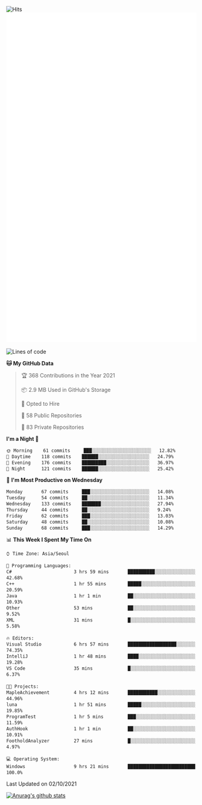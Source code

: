 ![Hits](https://hits.seeyoufarm.com/api/count/incr/badge.svg?url=https%3A%2F%2Fgithub.com%2Fkokose1234&count_bg=%2379C83D&title_bg=%23555555&icon=apple.svg&icon_color=%23E7E7E7&title=hits&edge_flat=false)
<br/>
![Metrics](https://github.com/kokose1234/kokose1234/blob/main/github-metrics.svg)

<!--START_SECTION:waka-->
![Lines of code](https://img.shields.io/badge/From%20Hello%20World%20I%27ve%20Written-11.9%20million%20lines%20of%20code-blue)

**🐱 My GitHub Data** 

> 🏆 368 Contributions in the Year 2021
 > 
> 📦 2.9 MB Used in GitHub's Storage 
 > 
> 💼 Opted to Hire
 > 
> 📜 58 Public Repositories 
 > 
> 🔑 83 Private Repositories  
 > 
**I'm a Night 🦉** 

```text
🌞 Morning    61 commits     ███░░░░░░░░░░░░░░░░░░░░░░   12.82% 
🌆 Daytime    118 commits    ██████░░░░░░░░░░░░░░░░░░░   24.79% 
🌃 Evening    176 commits    █████████░░░░░░░░░░░░░░░░   36.97% 
🌙 Night      121 commits    ██████░░░░░░░░░░░░░░░░░░░   25.42%

```
📅 **I'm Most Productive on Wednesday** 

```text
Monday       67 commits     ███░░░░░░░░░░░░░░░░░░░░░░   14.08% 
Tuesday      54 commits     ██░░░░░░░░░░░░░░░░░░░░░░░   11.34% 
Wednesday    133 commits    ███████░░░░░░░░░░░░░░░░░░   27.94% 
Thursday     44 commits     ██░░░░░░░░░░░░░░░░░░░░░░░   9.24% 
Friday       62 commits     ███░░░░░░░░░░░░░░░░░░░░░░   13.03% 
Saturday     48 commits     ██░░░░░░░░░░░░░░░░░░░░░░░   10.08% 
Sunday       68 commits     ███░░░░░░░░░░░░░░░░░░░░░░   14.29%

```


📊 **This Week I Spent My Time On** 

```text
⌚︎ Time Zone: Asia/Seoul

💬 Programming Languages: 
C#                       3 hrs 59 mins       ██████████░░░░░░░░░░░░░░░   42.68% 
C++                      1 hr 55 mins        █████░░░░░░░░░░░░░░░░░░░░   20.59% 
Java                     1 hr 1 min          ██░░░░░░░░░░░░░░░░░░░░░░░   10.93% 
Other                    53 mins             ██░░░░░░░░░░░░░░░░░░░░░░░   9.52% 
XML                      31 mins             █░░░░░░░░░░░░░░░░░░░░░░░░   5.58%

🔥 Editors: 
Visual Studio            6 hrs 57 mins       ██████████████████░░░░░░░   74.35% 
IntelliJ                 1 hr 48 mins        ████░░░░░░░░░░░░░░░░░░░░░   19.28% 
VS Code                  35 mins             █░░░░░░░░░░░░░░░░░░░░░░░░   6.37%

🐱‍💻 Projects: 
MapleAchievement         4 hrs 12 mins       ███████████░░░░░░░░░░░░░░   44.96% 
luna                     1 hr 51 mins        █████░░░░░░░░░░░░░░░░░░░░   19.85% 
ProgramTest              1 hr 5 mins         ███░░░░░░░░░░░░░░░░░░░░░░   11.59% 
AuthHook                 1 hr 1 min          ██░░░░░░░░░░░░░░░░░░░░░░░   10.91% 
FootholdAnalyzer         27 mins             █░░░░░░░░░░░░░░░░░░░░░░░░   4.97%

💻 Operating System: 
Windows                  9 hrs 21 mins       █████████████████████████   100.0%

```


 Last Updated on 02/10/2021
<!--END_SECTION:waka-->

[![Anurag's github stats](https://github-readme-stats.vercel.app/api?username=kokose1234&theme=dracula)](https://github.com/anuraghazra/github-readme-stats)



	
